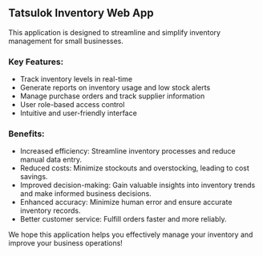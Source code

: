 ## Tatsulok Inventory Web App


This application is designed to streamline and simplify inventory management for small businesses.

### Key Features:

- Track inventory levels in real-time
- Generate reports on inventory usage and low stock alerts
- Manage purchase orders and track supplier information
- User role-based access control
- Intuitive and user-friendly interface
  
### Benefits:

- Increased efficiency: Streamline inventory processes and reduce manual data entry.
- Reduced costs: Minimize stockouts and overstocking, leading to cost savings.
- Improved decision-making: Gain valuable insights into inventory trends and make informed business decisions.
- Enhanced accuracy: Minimize human error and ensure accurate inventory records.
- Better customer service: Fulfill orders faster and more reliably.

We hope this application helps you effectively manage your inventory and improve your business operations!
